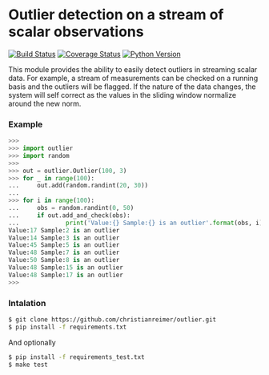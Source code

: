 # Outlier detection on a stream of scalar observations

[![Build Status](https://travis-ci.org/christianreimer/outlier.svg?branch=master)](https://travis-ci.org/christianreimer/outlier)  [![Coverage Status](https://coveralls.io/repos/github/christianreimer/outlier/badge.svg?branch=master)](https://coveralls.io/github/christianreimer/outlier?branch=master)  [![Python Version](https://img.shields.io/badge/python-3.6-blue.svg)](https://img.shields.io/badge/python-3.6-blue.svg)

This module provides the ability to easily detect outliers in streaming scalar data. For example, a stream of measurements can be checked on a running basis and the outliers will be flagged. If the nature of the data changes, the system will self correct as the values in the sliding window normalize around the new norm.

### Example

```python
>>>
>>> import outlier
>>> import random
>>>
>>> out = outlier.Outlier(100, 3)
>>> for _ in range(100):
...     out.add(random.randint(20, 30))
...
>>> for i in range(100):
...     obs = random.randint(0, 50)
...     if out.add_and_check(obs):
...             print('Value:{} Sample:{} is an outlier'.format(obs, i))
Value:17 Sample:2 is an outlier
Value:14 Sample:3 is an outlier
Value:45 Sample:5 is an outlier
Value:48 Sample:7 is an outlier
Value:50 Sample:8 is an outlier
Value:48 Sample:15 is an outlier
Value:48 Sample:17 is an outlier
>>>
```


### Intalation
```bash
$ git clone https://github.com/christianreimer/outlier.git
$ pip install -f requirements.txt
```

And optionally
```bash
$ pip install -f requirements_test.txt
$ make test
```
